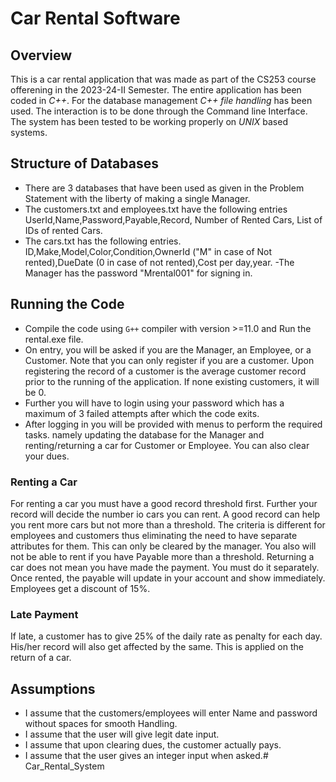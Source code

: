 # Car Rental Software

## Overview 
This is a car rental application that was made as part of the CS253 course offerening in the 2023-24-II Semester. The entire application has been coded in *C++*. For the database management *C++ file handling* has been used. The interaction is to be done through the Command line Interface. The system has been tested to be working properly on  *UNIX* based systems. 

## Structure of Databases

- There are 3 databases that have been used as given in the Problem Statement with the liberty of making a single Manager.
- The customers.txt and employees.txt have the following entries 
⁠UserId,Name,Password,Payable,Record, Number of Rented Cars, List of IDs of rented Cars. ⁠
- The cars.txt has the following entries.
⁠ID,Make,Model,Color,Condition,OwnerId ("M" in case of Not rented),DueDate (0 in case of not rented),Cost per day,year.
-The Manager has the password "Mrental001" for signing in.

## Running the Code 
- Compile the code using ```G++``` compiler with version >=11.0 and Run the rental.exe file.
- On entry, you will be asked if you are the Manager, an Employee, or a Customer. Note that you can only register if you are a customer. Upon registering the record of a customer is the average customer record prior to the running of the application. If none existing customers, it will be 0.
- Further you will have to login using your password which has a maximum of 3 failed attempts after which the  code exits.
- After logging in you will be provided with menus to perform the required tasks. namely updating the database for the Manager and renting/returning a car for Customer or Employee. You can also clear your dues.

### Renting a Car
For renting a car you must have a good record threshold first. Further your record will decide the number io cars you can rent. A good record can help you rent more cars but not more than a threshold. The criteria is different for employees and customers thus eliminating the need to have separate attributes for them. This can only be cleared by the manager. You also will not be able to rent if you have Payable more than a threshold. Returning a car does not mean you have made the payment. You must do it separately. Once rented, the payable will update in your account and show immediately. Employees get a discount of 15%.

### Late Payment 
If late, a customer has to give 25% of the daily rate as penalty for each day. His/her record will also get affected by the same. This is applied on the return of a car. 

## Assumptions
- I assume that the customers/employees will enter Name and password without spaces for smooth Handling. 
- I assume that the user will give legit date input. 
- I assume that upon clearing dues, the customer actually pays.
- I assume that the user gives an integer input when asked.# Car_Rental_System
